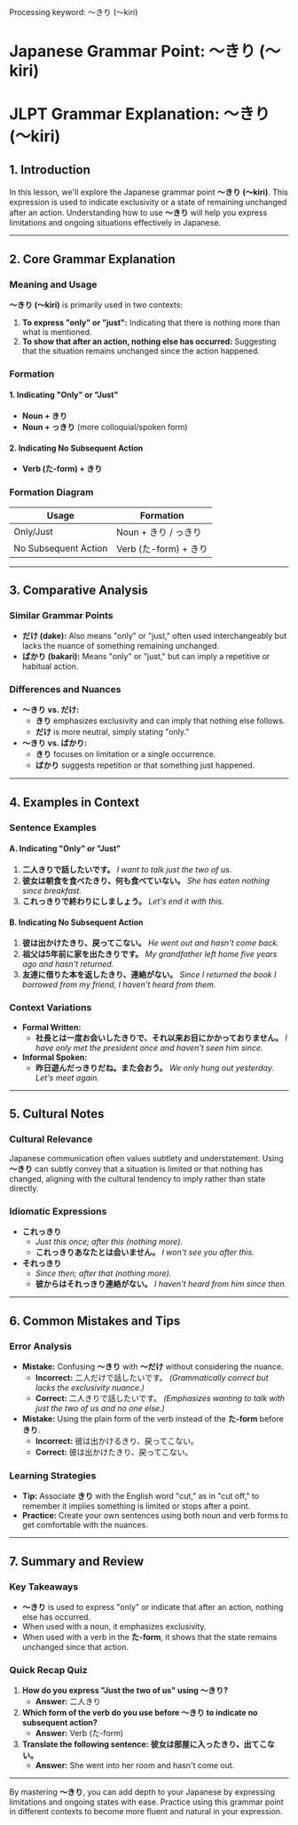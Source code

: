 Processing keyword: ～きり (〜kiri)
# Japanese Grammar Point: ～きり (〜kiri)
# JLPT Grammar Explanation: ～きり (〜kiri)
## 1. Introduction
In this lesson, we'll explore the Japanese grammar point **～きり (〜kiri)**. This expression is used to indicate exclusivity or a state of remaining unchanged after an action. Understanding how to use **～きり** will help you express limitations and ongoing situations effectively in Japanese.

---
## 2. Core Grammar Explanation
### Meaning and Usage
**～きり (〜kiri)** is primarily used in two contexts:
1. **To express "only" or "just":** Indicating that there is nothing more than what is mentioned.
2. **To show that after an action, nothing else has occurred:** Suggesting that the situation remains unchanged since the action happened.
### Formation
#### 1. Indicating "Only" or "Just"
- **Noun + きり**
- **Noun + っきり** (more colloquial/spoken form)
#### 2. Indicating No Subsequent Action
- **Verb (た-form) + きり**
### Formation Diagram
| Usage                            | Formation                    |
|----------------------------------|------------------------------|
| Only/Just                        | Noun + きり / っきり          |
| No Subsequent Action             | Verb (た-form) + きり         |
---
## 3. Comparative Analysis
### Similar Grammar Points
- **だけ (dake):** Also means "only" or "just," often used interchangeably but lacks the nuance of something remaining unchanged.
- **ばかり (bakari):** Means "only" or "just," but can imply a repetitive or habitual action.
### Differences and Nuances
- **～きり vs. だけ:**
  - **きり** emphasizes exclusivity and can imply that nothing else follows.
  - **だけ** is more neutral, simply stating "only."
- **～きり vs. ばかり:**
  - **きり** focuses on limitation or a single occurrence.
  - **ばかり** suggests repetition or that something just happened.
---
## 4. Examples in Context
### Sentence Examples
#### A. Indicating "Only" or "Just"
1. **二人きりで話したいです。**
   *I want to talk just the two of us.*
2. **彼女は朝食を食べたきり、何も食べていない。**
   *She has eaten nothing since breakfast.*
3. **これっきりで終わりにしましょう。**
   *Let's end it with this.*
#### B. Indicating No Subsequent Action
1. **彼は出かけたきり、戻ってこない。**
   *He went out and hasn't come back.*
2. **祖父は5年前に家を出たきりです。**
   *My grandfather left home five years ago and hasn't returned.*
3. **友達に借りた本を返したきり、連絡がない。**
   *Since I returned the book I borrowed from my friend, I haven't heard from them.*
### Context Variations
- **Formal Written:**
  - **社長とは一度お会いしたきりで、それ以来お目にかかっておりません。**
    *I have only met the president once and haven't seen him since.*
- **Informal Spoken:**
  - **昨日遊んだっきりだね。また会おう。**
    *We only hung out yesterday. Let's meet again.*
---
## 5. Cultural Notes
### Cultural Relevance
Japanese communication often values subtlety and understatement. Using **～きり** can subtly convey that a situation is limited or that nothing has changed, aligning with the cultural tendency to imply rather than state directly.
### Idiomatic Expressions
- **これっきり**
  - *Just this once; after this (nothing more).*
  - **これっきりあなたとは会いません。**
    *I won't see you after this.*
- **それっきり**
  - *Since then; after that (nothing more).*
  - **彼からはそれっきり連絡がない。**
    *I haven't heard from him since then.*
---
## 6. Common Mistakes and Tips
### Error Analysis
- **Mistake:** Confusing **～きり** with **～だけ** without considering the nuance.
  - **Incorrect:** 二人だけで話したいです。
    *(Grammatically correct but lacks the exclusivity nuance.)*
  - **Correct:** 二人きりで話したいです。
    *(Emphasizes wanting to talk with just the two of us and no one else.)*
- **Mistake:** Using the plain form of the verb instead of the **た-form** before **きり**.
  - **Incorrect:** 彼は出かけるきり、戻ってこない。
  - **Correct:** 彼は出かけたきり、戻ってこない。
### Learning Strategies
- **Tip:** Associate **きり** with the English word "cut," as in "cut off," to remember it implies something is limited or stops after a point.
- **Practice:** Create your own sentences using both noun and verb forms to get comfortable with the nuances.
---
## 7. Summary and Review
### Key Takeaways
- **～きり** is used to express "only" or indicate that after an action, nothing else has occurred.
- When used with a noun, it emphasizes exclusivity.
- When used with a verb in the **た-form**, it shows that the state remains unchanged since that action.
### Quick Recap Quiz
1. **How do you express "Just the two of us" using ～きり?**
   - **Answer:** 二人きり
2. **Which form of the verb do you use before ～きり to indicate no subsequent action?**
   - **Answer:** Verb (た-form)
3. **Translate the following sentence:**
   **彼女は部屋に入ったきり、出てこない。**
   - **Answer:** She went into her room and hasn't come out.
---
By mastering **～きり**, you can add depth to your Japanese by expressing limitations and ongoing states with ease. Practice using this grammar point in different contexts to become more fluent and natural in your expression.
